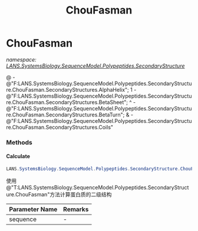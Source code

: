 ﻿---
title: ChouFasman
---

# ChouFasman
_namespace: [LANS.SystemsBiology.SequenceModel.Polypeptides.SecondaryStructure](N-LANS.SystemsBiology.SequenceModel.Polypeptides.SecondaryStructure.html)_

@ - @"F:LANS.SystemsBiology.SequenceModel.Polypeptides.SecondaryStructure.ChouFasman.SecondaryStructures.AlphaHelix";
 1 - @"F:LANS.SystemsBiology.SequenceModel.Polypeptides.SecondaryStructure.ChouFasman.SecondaryStructures.BetaSheet";
 ^ - @"F:LANS.SystemsBiology.SequenceModel.Polypeptides.SecondaryStructure.ChouFasman.SecondaryStructures.BetaTurn";
 & - @"F:LANS.SystemsBiology.SequenceModel.Polypeptides.SecondaryStructure.ChouFasman.SecondaryStructures.Coils"

### Methods

#### Calculate
```csharp
LANS.SystemsBiology.SequenceModel.Polypeptides.SecondaryStructure.ChouFasman.Calculate(LANS.SystemsBiology.SequenceModel.I_PolymerSequenceModel)
```
使用@"T:LANS.SystemsBiology.SequenceModel.Polypeptides.SecondaryStructure.ChouFasman"方法计算蛋白质的二级结构

|Parameter Name|Remarks|
|--------------|-------|
|sequence|-|





